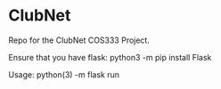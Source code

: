 # ClubNet
Repo for the ClubNet COS333 Project.


Ensure that you have flask:
python3 -m pip install Flask

Usage:
python(3) -m flask run
